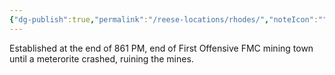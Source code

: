 ```yaml
---
{"dg-publish":true,"permalink":"/reese-locations/rhodes/","noteIcon":""}
---
```


Established at the end of 861 PM, end of First Offensive
FMC mining town until a meterorite crashed, ruining the mines. 